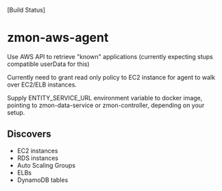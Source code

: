 [Build Status]

# zmon-aws-agent
Use AWS API to retrieve "known" applications (currently expecting stups compatible userData for this)

Currently need to grant read only policy to EC2 instance for agent to walk over EC2/ELB instances.

Supply ENTITY_SERVICE_URL environment variable to docker image, pointing to zmon-data-service or zmon-controller, depending on your setup.

## Discovers
 * EC2 instances
 * RDS instances
 * Auto Scaling Groups
 * ELBs
 * DynamoDB tables
